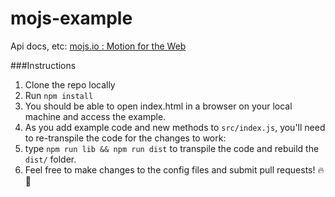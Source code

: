 # mojs-example

Api docs, etc:
[mojs.io : Motion for the Web](http://mojs.io/tutorials/shape/)

###Instructions
1. Clone the repo locally
2. Run `npm install`
3. You should be able to open index.html in a browser on your local machine and access the example.
4. As you add example code and new methods to `src/index.js`, you'll need to re-transpile the code for the changes to work:
  1. type `npm run lib && npm run dist` to transpile the code and rebuild the `dist/` folder.
5. Feel free to make changes to the config files and submit pull requests! :fire::metal:
